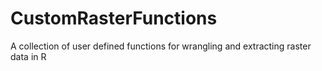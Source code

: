 # CustomRasterFunctions
A collection of user defined functions for wrangling and extracting raster data in R
